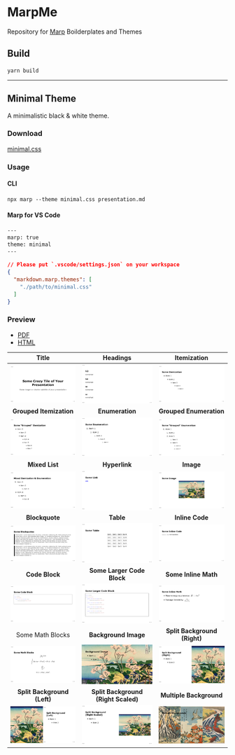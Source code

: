 # MarpMe
Repository for [Marp](https://marp.app) Boilderplates and Themes

##  Build

```
yarn build
```

---

## Minimal Theme

A minimalistic black & white theme.

### Download

[minimal.css](./themes/minimal.css)

### Usage

#### CLI

```
npx marp --theme minimal.css presentation.md
```

#### Marp for VS Code

```
---
marp: true
theme: minimal
---
```

```json
// Please put `.vscode/settings.json` on your workspace
{
  "markdown.marp.themes": [
    "./path/to/minimal.css"
  ]
}
```

### Preview

* [PDF](./themes/minimal/previews/pdf/slides.pdf)
* [HTML](./themes/minimal/previews/html/slides.html)

|**Title**|**Headings**|**Itemization**|
|:-:|:-:|:-:|
|<img src="./themes/minimal/previews/png/slides.001.png" width="200"/>|<img src="./themes/minimal/previews/png/slides.002.png" width="200"/>|<img src="./themes/minimal/previews/png/slides.003.png" width="200"/>|
|**Grouped Itemization**|**Enumeration**|**Grouped Enumeration**|
|<img src="./themes/minimal/previews/png/slides.004.png" width="200"/>|<img src="./themes/minimal/previews/png/slides.005.png" width="200"/>|<img src="./themes/minimal/previews/png/slides.006.png" width="200"/>|
|**Mixed List**|**Hyperlink**|**Image**|
|<img src="./themes/minimal/previews/png/slides.007.png" width="200"/>|<img src="./themes/minimal/previews/png/slides.008.png" width="200"/>|<img src="./themes/minimal/previews/png/slides.009.png" width="200"/>|
|**Blockquote**|**Table**|**Inline Code**|
|<img src="./themes/minimal/previews/png/slides.010.png" width="200"/>|<img src="./themes/minimal/previews/png/slides.011.png" width="200"/>|<img src="./themes/minimal/previews/png/slides.012.png" width="200"/>|
|**Code Block**|**Some Larger Code Block**|**Some Inline Math**|
|<img src="./themes/minimal/previews/png/slides.013.png" width="200"/>|<img src="./themes/minimal/previews/png/slides.014.png" width="200"/>|<img src="./themes/minimal/previews/png/slides.015.png" width="200"/>|
|Some Math Blocks|**Background Image**|**Split Background (Right)**|
|<img src="./themes/minimal/previews/png/slides.016.png" width="200"/>|<img src="./themes/minimal/previews/png/slides.017.png" width="200"/>|<img src="./themes/minimal/previews/png/slides.018.png" width="200"/>|
|**Split Background (Left)**|**Split Background (Right Scaled)**|**Multiple Background**|
|<img src="./themes/minimal/previews/png/slides.019.png" width="200"/>|<img src="./themes/minimal/previews/png/slides.020.png" width="200"/>|<img src="./themes/minimal/previews/png/slides.021.png" width="200"/>|